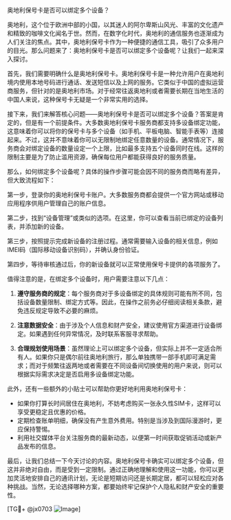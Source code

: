 奥地利保号卡是否可以绑定多个设备？

奥地利，这个位于欧洲中部的小国，以其迷人的阿尔卑斯山风光、丰富的文化遗产和精致的咖啡文化闻名于世。然而，在数字化时代，奥地利的通信服务也逐渐成为人们关注的焦点。其中，奥地利保号卡作为一种便捷的通信工具，吸引了众多用户的目光。那么问题来了：奥地利保号卡是否可以绑定多个设备呢？让我们一起来深入探讨。

首先，我们需要明确什么是奥地利保号卡。奥地利保号卡是一种允许用户在奥地利境内使用本地号码进行通话、发送短信以及上网的服务。它类似于中国的虚拟运营商服务，但针对的是奥地利市场。对于经常往返奥地利或者需要长期在当地生活的中国人来说，这种保号卡无疑是一个非常实用的选择。

接下来，我们来解答核心问题——奥地利保号卡是否可以绑定多个设备？答案是肯定的，但是有一个前提条件。大多数奥地利保号卡服务商都支持多设备绑定功能，这意味着你可以将你的保号卡与多个设备（如手机、平板电脑、智能手表等）连接起来。不过，这并不意味着你可以无限制地绑定任意数量的设备。通常情况下，服务商会对绑定设备的数量设定一个上限，比如最多支持五个设备同时在线。这样的限制主要是为了防止滥用资源，确保每位用户都能获得良好的服务质量。

那么，如何绑定多个设备呢？具体的操作步骤可能会因不同的服务商而略有差异，但大致流程如下：

第一步，登录你的奥地利保号卡账户。大多数服务商都会提供一个官方网站或移动应用程序供用户管理自己的账户信息。

第二步，找到“设备管理”或类似的选项。在这里，你可以查看当前已绑定的设备列表，并添加新的设备。

第三步，按照提示完成新设备的注册过程。通常需要输入设备的相关信息，例如IMEI码（国际移动设备识别码），并确认身份验证。

第四步，等待审核通过后，你的新设备就可以正常使用保号卡提供的各项服务了。

值得注意的是，在绑定多个设备时，用户需要注意以下几点：

1. **遵守服务商的规定**：每个服务商对于多设备绑定的具体规则可能有所不同，包括设备数量限制、绑定方式等。因此，在操作之前务必仔细阅读相关条款，避免违反规定导致不必要的麻烦。

2. **注意数据安全**：由于涉及个人信息和财产安全，建议使用官方渠道进行设备绑定。如果遇到任何异常情况，及时联系客服寻求帮助。

3. **合理规划使用场景**：虽然理论上可以绑定多个设备，但实际上并不一定适合所有人。如果你只是偶尔前往奥地利旅行，那么单独携带一部手机即可满足需求；而对于频繁往返两地或者需要在不同设备间切换使用的用户来说，则可以根据实际需求决定是否启用多设备绑定功能。

此外，还有一些额外的小贴士可以帮助你更好地利用奥地利保号卡：

- 如果你打算长时间居住在奥地利，不妨考虑购买一张永久性SIM卡，这样可以享受更稳定且优惠的价格。
- 定期检查账单明细，确保没有产生意外费用。特别是当涉及到国际漫游时，更应保持警惕。
- 利用社交媒体平台关注服务商的最新动态，以便第一时间获取促销活动或新产品发布的信息。

最后，让我们总结一下今天讨论的内容。奥地利保号卡确实可以绑定多个设备，但这并非绝对自由，而是受到一定限制。通过正确地理解和使用这一功能，你可以更加灵活地安排自己的通讯计划，无论是短期访问还是长期定居，都可以轻松应对各种挑战。当然，无论选择哪种方案，都要始终牢记保护个人隐私和财产安全的重要性。

[TG💪+ @jx0703 ![Image](https://github.com/user-attachments/assets/dbca1d08-cadb-493c-b0ec-ad6f7a83f270)]